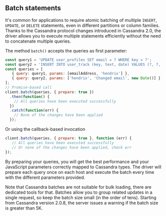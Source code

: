 ## Batch statements

It's common for applications to require atomic batching of multiple `INSERT`, `UPDATE`, or `DELETE` statements, even in
different partitions or column families. Thanks to the Cassandra protocol changes introduced in Cassandra 2.0, the
driver allows you to execute multiple statements efficiently without the need to concatenate multiple queries.

The method `batch()` accepts the queries as first parameter:

```javascript
const query1 = 'UPDATE user_profiles SET email = ? WHERE key = ?';
const query2 = 'INSERT INTO user_track (key, text, date) VALUES (?, ?, ?)';
const queries = [
   { query: query1, params: [emailAddress, 'hendrix'] },
   { query: query2, params: ['hendrix', 'Changed email', new Date()] } 
];
// Promise-based call
client.batch(queries, { prepare: true })
  .then(function() {
    // All queries have been executed successfully
  })
  .catch(function(err) {
    // None of the changes have been applied
  });
```

Or using the callback-based invocation

```javascript
client.batch(queries, { prepare: true }, function (err) {
   // All queries have been executed successfully
   // Or none of the changes have been applied, check err
});
```

By preparing your queries, you will get the best performance and your JavaScript parameters correctly mapped to 
Cassandra types. The driver will prepare each query once on each host and execute the batch every time with the
different parameters provided.

Note that Cassandra batches are not suitable for bulk loading, there are dedicated tools for that. Batches allow you
to group related updates in a single request, so keep the batch size small (in the order of tens).
Starting from Cassandra version 2.0.8, the server issues a warning if the batch size is greater than 5K.